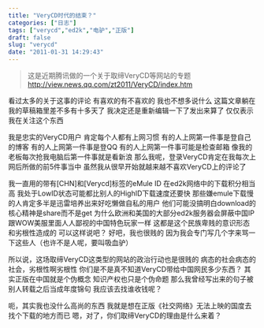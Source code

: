 ```yaml
---
title: "VeryCD时代的结束？"
categories: ["日志"]
tags: ["verycd","ed2k","电驴","正版"]
draft: false
slug: "verycd"
date: "2011-01-31 14:29:43"
---
```


<blockquote>这是近期腾讯做的一个关于取缔VeryCD等网站的专题
<a href="http://view.news.qq.com/zt2011/VeryCD/index.htm" target="_blank">http://view.news.qq.com/zt2011/VeryCD/index.htm</a></blockquote>

看过太多的关于这事的评论
有喜欢的有不喜欢的
我也不想多说什么
这篇文章躺在我的草稿箱里差不多有十多天了
我决定还是重新编辑一下了发出来算了
仅仅表示我在关注这个东西

我是忠实的VeryCD用户
肯定每个人都有上网习惯
有的人上网第一件事是登自己的博客
有的人上网第一件事是登QQ
有的人上网第一件事可能是检查邮箱
像我的老板每次抢我电脑后第一件事就是看新浪
那么我呢，登录VeryCD肯定在我每次上网后所做的前5件事当中
虽然我从很早开始就越来越不喜欢VeryCD上的评论了

我一直用的带有[CHN]和[Verycd]标签的eMule ID
在ed2k网络中的下载积分相当高
我处于LowID状态可能都比别人的HighID下载速度还要快
那些嫌emule下载慢的人肯定多半是迅雷培养出来好吃懒做自私的用户
他们可能没搞明白download的核心精神是share而不是get
为什么欧洲和美国的大部分ed2k服务器会屏蔽中国IP
跟WOW美服里面人人鄙视的中国特色玩家一样
这都是这个民族卑贱的意识形态和劣根性造成的
可以这样说吧？
好吧，我也很贱的
因为我会专门写几个字来骂一下这些人（也许不是人呢，要叫吸血驴）

所以说，这场取缔VeryCD这类型的网站的政治行动也是很贱的
病态的社会病态的社会，劣根性啊劣根性
你们是不是真不知道VeryCD带给中国网民多少东西？
其实正版在中国就是个伪概念
知识产权也只是个伪命题
那么我曾经写出来的句子被别人转载之后当成年度锦句
我应该去找谁收钱呢？

呃，其实我也没什么高尚的东西
我就是想在正版《社交网络》无法上映的国度去找个下载的地方而已
嗯，对了，你们取缔VeryCD的理由是什么来着？
